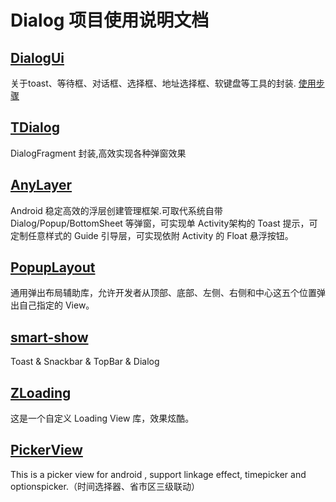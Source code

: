 # Dialog 项目使用说明文档
## [DialogUi](https://github.com/liujinchao/DialogUi)

关于toast、等待框、对话框、选择框、地址选择框、软键盘等工具的封装. [使用步骤]()

## [TDialog](https://github.com/Timmy-zzh/TDialog)

DialogFragment 封装,高效实现各种弹窗效果

## [AnyLayer](https://github.com/goweii/AnyLayer)

Android 稳定高效的浮层创建管理框架.可取代系统自带 Dialog/Popup/BottomSheet 等弹窗，可实现单 Activity架构的 Toast 提示，可定制任意样式的 Guide 引导层，可实现依附 Activity 的 Float 悬浮按钮。

## [PopupLayout](https://github.com/CodingEnding/PopupLayout)

通用弹出布局辅助库，允许开发者从顶部、底部、左侧、右侧和中心这五个位置弹出自己指定的 View。

## [smart-show](https://github.com/the-pig-of-jungle/smart-show)

Toast & Snackbar & TopBar & Dialog

## [ZLoading](https://github.com/zyao89/ZLoading)

这是一个自定义 Loading View 库，效果炫酷。

## [PickerView](https://github.com/Bigkoo/Android-PickerView)

This is a picker view for android , support linkage effect, timepicker and optionspicker.（时间选择器、省市区三级联动）

